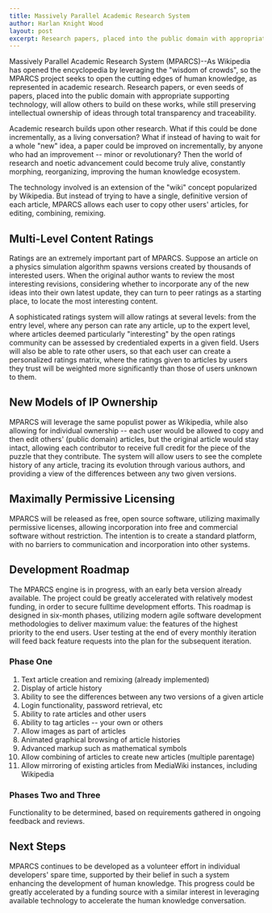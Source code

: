 ```yaml
---
title: Massively Parallel Academic Research System
author: Harlan Knight Wood
layout: post
excerpt: Research papers, placed into the public domain with appropriate supporting technology, will allow others to build on these works, while still preserving intellectual ownership of ideas through total transparency and traceability.
---
```


Massively Parallel Academic Research System (MPARCS)--As Wikipedia has opened the encyclopedia by leveraging the "wisdom of crowds", so the MPARCS project seeks to open the cutting edges of human knowledge, as represented in academic research. Research papers, or even seeds of papers, placed into the public domain with appropriate supporting technology, will allow others to build on these works, while still preserving intellectual ownership of ideas through total transparency and traceability.

Academic research builds upon other research. What if this could be done incrementally, as a living conversation? What if instead of having to wait for a whole "new" idea, a paper could be improved on incrementally, by anyone who had an improvement -- minor or revolutionary? Then the world of research and noetic advancement could become truly alive, constantly morphing, reorganizing, improving the human knowledge ecosystem.

The technology involved is an extension of the "wiki" concept popularized by Wikipedia. But instead of trying to have a single, definitive version of each article, MPARCS allows each user to copy other users' articles, for editing, combining, remixing.

Multi-Level Content Ratings
---------------------------

Ratings are an extremely important part of MPARCS. Suppose an article on a physics simulation algorithm spawns versions created by thousands of interested users. When the original author wants to review the most interesting revisions, considering whether to incorporate any of the new ideas into their own latest update, they can turn to peer ratings as a starting place, to locate the most interesting content.

A sophisticated ratings system will allow ratings at several levels: from the entry level, where any person can rate any article, up to the expert level, where articles deemed particularly "interesting" by the open ratings community can be assessed by credentialed experts in a given field. Users will also be able to rate other users, so that each user can create a personalized ratings matrix, where the ratings given to articles by users they trust will be weighted more significantly than those of users unknown to them.

New Models of IP Ownership
--------------------------

MPARCS will leverage the same populist power as Wikipedia, while also allowing for individual ownership -- each user would be allowed to copy and then edit others' (public domain) articles, but the original article would stay intact, allowing each contributor to receive full credit for the piece of the puzzle that they contribute. The system will allow users to see the complete history of any article, tracing its evolution through various authors, and providing a view of the differences between any two given versions.

Maximally Permissive Licensing
------------------------------

MPARCS will be released as free, open source software, utilizing maximally permissive licenses, allowing incorporation into free and commercial software without restriction. The intention is to create a standard platform, with no barriers to communication and incorporation into other systems.

Development Roadmap
-------------------

The MPARCS engine is in progress, with an early beta version already available. The project could be greatly accelerated with relatively modest funding, in order to secure fulltime development efforts. This roadmap is designed in six-month phases, utilizing modern agile software development methodologies to deliver maximum value: the features of the highest priority to the end users. User testing at the end of every monthly iteration will feed back feature requests into the plan for the subsequent iteration.

### Phase One

<ol>
	<li>Text article creation and remixing (already implemented)</li>
	<li>Display of article history</li>
	<li>Ability to see the differences between any two versions of a given article</li>
	<li>Login functionality, password retrieval, etc</li>
	<li>Ability to rate articles and other users</li>
	<li>Ability to tag articles -- your own or others</li>
	<li>Allow images as part of articles</li>
	<li>Animated graphical browsing of article histories</li>
	<li>Advanced markup such as mathematical symbols</li>
	<li>Allow combining of articles to create new articles (multiple parentage)</li>
	<li>Allow mirroring of existing articles from MediaWiki instances, including Wikipedia</li>
</ol>

### Phases Two and Three

Functionality to be determined, based on requirements gathered in ongoing feedback and reviews.

Next Steps
----------

MPARCS continues to be developed as a volunteer effort in individual developers' spare time, supported by their belief in such a system enhancing the development of human knowledge. This progress could be greatly accelerated by a funding source with a similar interest in leveraging available technology to accelerate the human knowledge conversation.
